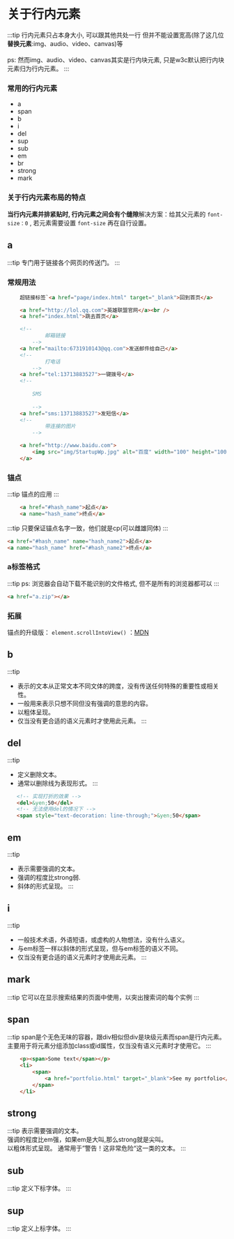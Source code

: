 # 关于行内元素

:::tip
行内元素只占本身大小, 可以跟其他共处一行 但并不能设置宽高(除了这几位**替换元素**:img、audio、video、canvas)等<br/>	
ps: 然而img、audio、video、canvas其实是行内块元素, 只是w3c默认把行内块元素归为行内元素。
:::

### 常用的行内元素

* a
* span
* b
* i
* del
* sup
* sub
* em
* br
* strong
* mark

### 关于行内元素布局的特点

**当行内元素并排紧贴时, 行内元素之间会有个缝隙**解决方案：给其父元素的 `font-size：0` , 若元素需要设置 `font-size` 再在自行设置。

## a
:::tip
专门用于链接各个网页的传送门。
:::

### 常规用法

``` html
	超链接标签`<a href="page/index.html" target="_blank">回到首页</a>

	<a href="http://lol.qq.com">英雄联盟官网</a><br />
	<a href="index.html">跳去首页</a>

	<!--
			邮箱链接
		-->
	<a href="mailto:6731910143@qq.com">发送邮件给自己</a>
	<!--
			打电话
		-->
	<a href="tel:13713883527">一键拨号</a>
	<!--
			
		SMS
		
		-->
	<a href="sms:13713883527">发短信</a>
	<!--
			带连接的图片
		-->

	<a href="http://www.baidu.com">
	    <img src="img/StartupWp.jpg" alt="百度" width="100" height="100" />
	</a>
```

### 锚点

:::tip
锚点的应用
:::

``` html
	<a href="#hash_name">起点</a>
	<a name="hash_name">终点</a>
```

:::tip
只要保证锚点名字一致，他们就是cp(可以雌雄同体)
:::

``` html
<a href="#hash_name" name="hash_name2">起点</a>
<a name="hash_name" href="#hash_name2">终点</a>
```

### a标签格式

:::tip
ps: 浏览器会自动下载不能识别的文件格式, 但不是所有的浏览器都可以
:::

``` html
<a href="a.zip"></a>
```

### 拓展

锚点的升级版： `element.scrollIntoView()` ：[MDN](https://developer.mozilla.org/zh-CN/docs/Web/API/Element/scrollIntoView)

## b
:::tip
+ 表示的文本从正常文本不同文体的跨度，没有传送任何特殊的重要性或相关性。<br/>
+ 一般用来表示只想不同但没有强调的意思的内容。<br/>
+ 以粗体呈现。
+ 仅当没有更合适的语义元素时才使用此元素。
:::

## del
:::tip
- 定义删除文本。
- 通常以删除线为表现形式。
:::
```html
   <!-- 实现打折的效果 -->
   <del>&yen;50</del>
   <!-- 无法使用del的情况下 -->
   <span style="text-decoration: line-through;">&yen;50</span>
```

## em
:::tip
- 表示需要强调的文本。<br/> 
- 强调的程度比strong弱.<br/>
- 斜体的形式呈现。
:::

## i
:::tip
- 一般技术术语，外语短语，或虚构的人物想法，没有什么语义。
- 与em标签一样以斜体的形式呈现，但与em标签的语义不同。
- 仅当没有更合适的语义元素时才使用此元素。
:::

## mark
:::tip
它可以在显示搜索结果的页面中使用，以突出搜索词的每个实例
:::

## span
:::tip
span是个无色无味的容器，跟div相似但div是块级元素而span是行内元素。<br/>
主要用于将元素分组添加class或id属性，仅当没有语义元素时才使用它。
:::

```html
    <p><span>Some text</span></p>
    <li>
        <span>
            <a href="portfolio.html" target="_blank">See my portfolio</a>
        </span>
    </li>
```

## strong
:::tip
表示需要强调的文本。<br/>
强调的程度比em强，如果em是大叫,那么strong就是尖叫。<br/>
以粗体形式呈现。
通常用于”警告！这非常危险“这一类的文本。
:::

## sub
:::tip
定义下标字体。
:::

## sup
:::tip
定义上标字体。
:::





